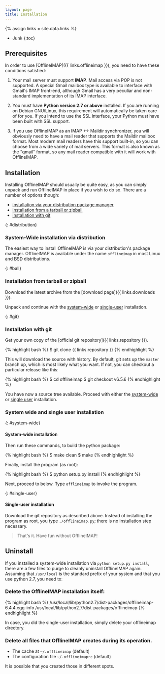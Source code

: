 ```yaml
---
layout: page
title: Installation
---
```

{% assign links = site.data.links %}


* Junk
{:toc}

## Prerequisites

In order to use [OfflineIMAP]({{ links.offlineimap }}), you need to have these conditions satisfied:

1. Your mail server must support **IMAP**. Mail access via POP is not
   supported. A special Gmail mailbox type is available to interface
   with Gmail's IMAP front-end, although Gmail has a very peculiar and
   non-standard implementation of its IMAP interface.

2. You must have **Python version 2.7 or above** installed.  If you are
   running on Debian GNU/Linux, this requirement will automatically be
   taken care of for you.  If you intend to use the SSL interface,
   your Python must have been built with SSL support.

3. If you use OfflineIMAP as an IMAP <-> Maildir synchronizer, you will
   obviously need to have a mail reader that supports the Maildir
   mailbox format.  Most modern mail readers have this support built-in,
   so you can choose from a wide variety of mail servers.  This format
   is also known as the "qmail" format, so any mail reader compatible
   with it will work with OfflineIMAP.


## Installation

Installing OfflineIMAP should usually be quite easy, as you can simply unpack
and run OfflineIMAP in place if you wish to do so. There are a number of options
though:

- [installation via your distribution package manager](#distribution)
- [installation from a tarball or zipball](#ball)
- [installation with git](#git)


{: #distribution}
### System-Wide installation via distribution

The easiest way to install OfflineIMAP is via your distribution's package
manager. OfflineIMAP is available under the name `offlineimap` in most Linux and
BSD distributions.


{: #ball}
### Installation from tarball or zipball

Download the latest archive from the [download page]({{ links.downloads }}).

Unpack and continue with the [system-wide](#system-wide) or [single-user](#single-user) installation.


{: #git}
### Installation with git

Get your own copy of the [official git repository]({{ links.repository }}).

{% highlight bash %}
$ git clone {{ links.repository }}
{% endhighlight %}

This will download the source with history. By default, git sets up the
`master` branch up, which is most likely what you want. If not, you can
checkout a particular release like this:

{% highlight bash %}
$ cd offlineimap
$ git checkout v6.5.6
{% endhighlight %}

You have now a source tree available. Proceed with either the
[system-wide](#system-wide) or [single user](#single-user) installation.


### System wide and single user installation

{: #system-wide}
#### System-wide installation

Then run these commands, to build the python package:

{% highlight bash %}
$ make clean
$ make
{% endhighlight %}

Finally, install the program (as root):

{% highlight bash %}
$ python setup.py install
{% endhighlight %}

Next, proceed to below.  Type `offlineimap` to invoke the program.


{: #single-user}
#### Single-user installation

Download the git repository as described above. Instead of installing the
program as root, you type `./offlineimap.py`; there is no installation step
necessary.

> That's it. Have fun without OfflineIMAP!


## Uninstall

If you installed a system-wide installation via `python setup.py install`, there
are a few files to purge to cleanly uninstall OfflineIMAP again. Assuming that
`/usr/local` is the standard prefix of your system and that you use python 2.7,
you need to:

### Delete the OfflineIMAP installation itself:

{% highlight bash %}
/usr/local/lib/python2.7/dist-packages/offlineimap-6.4.4.egg-info
/usr/local/lib/python2.7/dist-packages/offlineimap
{% endhighlight %}

In case, you did the single-user installation, simply delete your
offlineimap directory.

### Delete all files that OfflineIMAP creates during its operation.

- The cache at `~/.offlineimap` (default)
- The configuration file `~/.offlineimaprc` (default)

It is possible that you created those in different spots.


<!--
vim: ts=2 expandtab
-->
